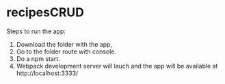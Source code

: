 # recipesCRUD

Steps to run the app: 

1) Download the folder with the app,
2) Go to the folder route with console.
3) Do a npm start. 
4) Webpack development server will lauch and the app will be available at http://localhost:3333/
